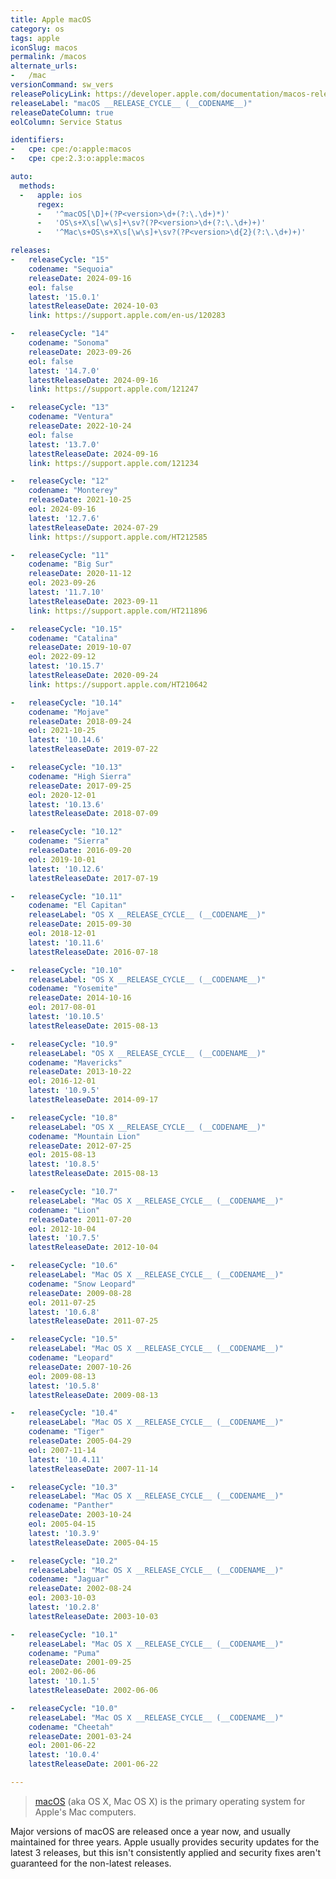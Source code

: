 ```yaml
---
title: Apple macOS
category: os
tags: apple
iconSlug: macos
permalink: /macos
alternate_urls:
-   /mac
versionCommand: sw_vers
releasePolicyLink: https://developer.apple.com/documentation/macos-release-notes
releaseLabel: "macOS __RELEASE_CYCLE__ (__CODENAME__)"
releaseDateColumn: true
eolColumn: Service Status

identifiers:
-   cpe: cpe:/o:apple:macos
-   cpe: cpe:2.3:o:apple:macos

auto:
  methods:
  -   apple: ios
      regex:
      -   '^macOS[\D]+(?P<version>\d+(?:\.\d+)*)'
      -   'OS\s+X\s[\w\s]+\sv?(?P<version>\d+(?:\.\d+)+)'
      -   '^Mac\s+OS\s+X\s[\w\s]+\sv?(?P<version>\d{2}(?:\.\d+)+)'

releases:
-   releaseCycle: "15"
    codename: "Sequoia"
    releaseDate: 2024-09-16
    eol: false
    latest: '15.0.1'
    latestReleaseDate: 2024-10-03
    link: https://support.apple.com/en-us/120283

-   releaseCycle: "14"
    codename: "Sonoma"
    releaseDate: 2023-09-26
    eol: false
    latest: '14.7.0'
    latestReleaseDate: 2024-09-16
    link: https://support.apple.com/121247

-   releaseCycle: "13"
    codename: "Ventura"
    releaseDate: 2022-10-24
    eol: false
    latest: '13.7.0'
    latestReleaseDate: 2024-09-16
    link: https://support.apple.com/121234

-   releaseCycle: "12"
    codename: "Monterey"
    releaseDate: 2021-10-25
    eol: 2024-09-16
    latest: '12.7.6'
    latestReleaseDate: 2024-07-29
    link: https://support.apple.com/HT212585

-   releaseCycle: "11"
    codename: "Big Sur"
    releaseDate: 2020-11-12
    eol: 2023-09-26
    latest: '11.7.10'
    latestReleaseDate: 2023-09-11
    link: https://support.apple.com/HT211896

-   releaseCycle: "10.15"
    codename: "Catalina"
    releaseDate: 2019-10-07
    eol: 2022-09-12
    latest: '10.15.7'
    latestReleaseDate: 2020-09-24
    link: https://support.apple.com/HT210642

-   releaseCycle: "10.14"
    codename: "Mojave"
    releaseDate: 2018-09-24
    eol: 2021-10-25
    latest: '10.14.6'
    latestReleaseDate: 2019-07-22

-   releaseCycle: "10.13"
    codename: "High Sierra"
    releaseDate: 2017-09-25
    eol: 2020-12-01
    latest: '10.13.6'
    latestReleaseDate: 2018-07-09

-   releaseCycle: "10.12"
    codename: "Sierra"
    releaseDate: 2016-09-20
    eol: 2019-10-01
    latest: '10.12.6'
    latestReleaseDate: 2017-07-19

-   releaseCycle: "10.11"
    codename: "El Capitan"
    releaseLabel: "OS X __RELEASE_CYCLE__ (__CODENAME__)"
    releaseDate: 2015-09-30
    eol: 2018-12-01
    latest: '10.11.6'
    latestReleaseDate: 2016-07-18

-   releaseCycle: "10.10"
    releaseLabel: "OS X __RELEASE_CYCLE__ (__CODENAME__)"
    codename: "Yosemite"
    releaseDate: 2014-10-16
    eol: 2017-08-01
    latest: '10.10.5'
    latestReleaseDate: 2015-08-13

-   releaseCycle: "10.9"
    releaseLabel: "OS X __RELEASE_CYCLE__ (__CODENAME__)"
    codename: "Mavericks"
    releaseDate: 2013-10-22
    eol: 2016-12-01
    latest: '10.9.5'
    latestReleaseDate: 2014-09-17

-   releaseCycle: "10.8"
    releaseLabel: "OS X __RELEASE_CYCLE__ (__CODENAME__)"
    codename: "Mountain Lion"
    releaseDate: 2012-07-25
    eol: 2015-08-13
    latest: '10.8.5'
    latestReleaseDate: 2015-08-13

-   releaseCycle: "10.7"
    releaseLabel: "Mac OS X __RELEASE_CYCLE__ (__CODENAME__)"
    codename: "Lion"
    releaseDate: 2011-07-20
    eol: 2012-10-04
    latest: '10.7.5'
    latestReleaseDate: 2012-10-04

-   releaseCycle: "10.6"
    releaseLabel: "Mac OS X __RELEASE_CYCLE__ (__CODENAME__)"
    codename: "Snow Leopard"
    releaseDate: 2009-08-28
    eol: 2011-07-25
    latest: '10.6.8'
    latestReleaseDate: 2011-07-25

-   releaseCycle: "10.5"
    releaseLabel: "Mac OS X __RELEASE_CYCLE__ (__CODENAME__)"
    codename: "Leopard"
    releaseDate: 2007-10-26
    eol: 2009-08-13
    latest: '10.5.8'
    latestReleaseDate: 2009-08-13

-   releaseCycle: "10.4"
    releaseLabel: "Mac OS X __RELEASE_CYCLE__ (__CODENAME__)"
    codename: "Tiger"
    releaseDate: 2005-04-29
    eol: 2007-11-14
    latest: '10.4.11'
    latestReleaseDate: 2007-11-14

-   releaseCycle: "10.3"
    releaseLabel: "Mac OS X __RELEASE_CYCLE__ (__CODENAME__)"
    codename: "Panther"
    releaseDate: 2003-10-24
    eol: 2005-04-15
    latest: '10.3.9'
    latestReleaseDate: 2005-04-15

-   releaseCycle: "10.2"
    releaseLabel: "Mac OS X __RELEASE_CYCLE__ (__CODENAME__)"
    codename: "Jaguar"
    releaseDate: 2002-08-24
    eol: 2003-10-03
    latest: '10.2.8'
    latestReleaseDate: 2003-10-03

-   releaseCycle: "10.1"
    releaseLabel: "Mac OS X __RELEASE_CYCLE__ (__CODENAME__)"
    codename: "Puma"
    releaseDate: 2001-09-25
    eol: 2002-06-06
    latest: '10.1.5'
    latestReleaseDate: 2002-06-06

-   releaseCycle: "10.0"
    releaseLabel: "Mac OS X __RELEASE_CYCLE__ (__CODENAME__)"
    codename: "Cheetah"
    releaseDate: 2001-03-24
    eol: 2001-06-22
    latest: '10.0.4'
    latestReleaseDate: 2001-06-22

---
```


>[macOS](https://en.wikipedia.org/wiki/MacOS) (aka OS X, Mac OS X) is the primary operating system
> for Apple's Mac computers.

Major versions of macOS are released once a year now, and usually maintained for three years.
Apple usually provides security updates for the latest 3 releases, but this isn't consistently
applied and security fixes aren't guaranteed for the non-latest releases.
